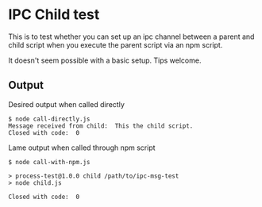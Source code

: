IPC Child test
===

This is to test whether you can set up an ipc channel between a parent and child script when you execute the parent script via an npm script.

It doesn't seem possible with a basic setup. Tips welcome.

## Output

Desired output when called directly

```
$ node call-directly.js
Message received from child:  This the child script.
Closed with code:  0
```

Lame output when called through npm script

```
$ node call-with-npm.js

> process-test@1.0.0 child /path/to/ipc-msg-test
> node child.js

Closed with code:  0
```
